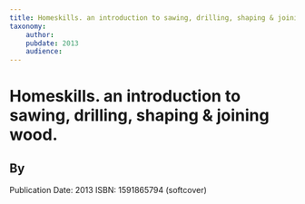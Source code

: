 ```yaml
---
title: Homeskills. an introduction to sawing, drilling, shaping & joining wood.
taxonomy:
	author: 
	pubdate: 2013
	audience: 
---
```

# Homeskills. an introduction to sawing, drilling, shaping & joining wood.
## By 


Publication Date: 2013
ISBN: 1591865794 (softcover)